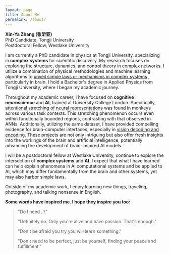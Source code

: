 ```yaml
---
layout: page
title: About Me
permalink: /about/
---
```

<strong>Xin-Ya Zhang (张昕亚)</strong><br>
PhD Candidate, Tongji University<br>
Postdoctoral Fellow, Westlake University

I am currently a PhD candidate in physics at Tongji University, specializing in <strong>complex systems</strong> for scientific discovery. My research focuses on exploring the structure, dynamics, and control theory in complex networks. I utilize a combination of physical methodologies and machine learning algorithms to <u>unveil simple laws or mechanisms in complex systems</u> , particularly in brain. I hold a Bachelor's degree in Applied Physics from Tongji University, where I began my academic journey.

Throughout my academic career, I have focused on <strong>cognitive neuroscience</strong> and <strong>AI</strong>, trained at University College London. Specifically, <u>attentional stretching of neural representations</u> was found in monkeys across various task contexts. This stretching phenomenon occurs even within functionally bounded regions, contrasting with that observed in ANNs. Additionally, utilizing the same dataset, I have provided compelling evidence for brain-computer interfaces, especially in <u>vision decoding and encoding</u>. These projects are not only intriguing but also offer fresh insights into the workings of the brain and artificial intelligence, potentially advancing the development of brain-inspired AI models.

I will be a postdoctoral fellow at Westlake University, continue to explore the intersection of <strong>complex systems</strong> and <strong>AI</strong>. I expect that what I have learned can help explain phenomena in AI computational systems and be applied to AI, which may differ fundamentally from the brain and other systems, yet may also harbor simple laws.

Outside of my academic work, I enjoy learning new things, traveling, photography, and talking nonsense in English.

<strong>Some words have inspired me. I hope they inspire you too:</strong>

<blockquote>
  <p>"Do I need ..?"</p>

  <p>"Definitely no. Only you're alive and have passion. That's enough."</p>

  <p>"Don't be afraid you try you will learn something."</p>

  <p>"Don't need to be perfect, just be yourself, finding your peace and fulfillment."</p>
</blockquote>
<br>
<br>
